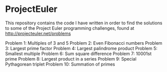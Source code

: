 ProjectEuler
============

This repository contains the code I have written in order to find the solutions 
to some of the Project Euler programming challenges, 
found at http://projecteuler.net/problems


Problem 1: Multiples of 3 and 5
Problem 2: Even Fibonacci numbers
Problem 3: Largest prime factor
Problem 4: Largest palindrome product
Problem 5: Smallest multiple
Problem 6: Sum square difference
Problem 7: 10001st prime
Problem 8: Largest product in a series
Problem 9: Special Pythagorean triplet
Problem 10: Summation of primes 
